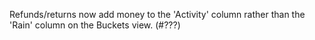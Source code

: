 Refunds/returns now add money to the 'Activity' column rather than the 'Rain' column on the Buckets view.  (#???)
